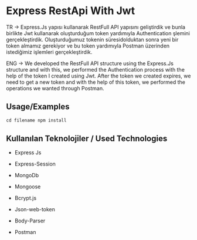 # Express RestApi With Jwt
TR -> Express.Js yapısı kullanarak RestFull API yapısını geliştirdik ve bunla birlikte Jwt kullanarak oluşturduğum token yardımıyla Authentication şlemini gerçekleştirdik. Oluşturduğumuz tokenin süresidolduktan sonra yeni bir token almamız gerekiyor ve bu token yardımıyla Postman üzerinden istediğimiz işlemleri gerçekleştirdik.

ENG -> We developed the RestFull API structure using the Express.Js structure and with this, we performed the Authentication process with the help of the token I created using Jwt. After the token we created expires, we need to get a new token and with the help of this token, we performed the operations we wanted through Postman.
## Usage/Examples


```javascript
cd filename npm install
```


## Kullanılan Teknolojiler / Used Technologies

- Express Js

- Express-Session

- MongoDb

- Mongoose

- Bcrypt.js

- Json-web-token

- Body-Parser

- Postman
